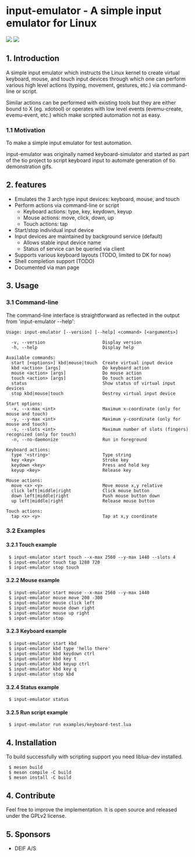 # input-emulator - A simple input emulator for Linux

[![](https://img.shields.io/github/v/release/tio/input-emulator?sort=semver)](https://github.com/tio/input-emulator/releases)
[![](https://img.shields.io/tokei/lines/github/tio/input-emulator)](https://github.com/tio/input-emulator)

## 1. Introduction

A simple input emulator which instructs the Linux kernel to create virtual
keyboard, mouse, and touch input devices through which one can perform various
high level actions (typing, movement, gestures, etc.) via command-line or
script.

Similar actions can be performed with existing tools but they are either
bound to X (eg. xdotool) or operates with low level events (evemu-create,
evemu-event, etc.) which make scripted automation not as easy.

### 1.1 Motivation

To make a simple input emulator for test automation.

input-emulator was originally named keyboard-simulator and started as part of
the tio project to script keyboard input to automate generation of tio
demonstration gifs.

## 2. features

 * Emulates the 3 arch type input devices: keyboard, mouse, and touch
 * Perform actions via command-line or script
    * Keyboard actions: type, key, keydown, keyup
    * Mouse actions: move, click, down, up
    * Touch actions: tap
 * Start/stop individual input device
 * Input devices are maintained by background service (default)
    * Allows stable input device name
    * Status of service can be queried via client
 * Supports various keyboard layouts (TODO, limited to DK for now)
 * Shell completion support (TODO)
 * Documented via man page

## 3. Usage
### 3.1 Command-line

The command-line interface is straightforward as reflected in the output from 'input-emulator --help':

```
Usage: input-emulator [--version] [--help] <command> [<arguments>]

  -v, --version                      Display version
  -h, --help                         Display help

Available commands:
  start [<options>] kbd|mouse|touch  Create virtual input device
  kbd <action> [args]                Do keyboard action
  mouse <action> [args]              Do mouse action
  touch <action> [args]              Do touch action
  status                             Show status of virtual input devices
  stop kbd|mouse|touch               Destroy virtual input device

Start options:
  -x, --x-max <int>                  Maximum x-coordinate (only for mouse and touch)
  -y, --y-max <int>                  Maximum y-coordinate (only for mouse and touch)
  -s, --slots <int>                  Maximum number of slots (fingers) recognized (only for touch)
  -n, --no-daemonize                 Run in foreground

Keyboard actions:
  type '<string>'                    Type string
  key <key>                          Stroke key
  keydown <key>                      Press and hold key
  keyup <key>                        Release key

Mouse actions:
  move <x> <y>                       Move mouse x,y relative
  click left|middle|right            Click mouse button
  down left|middle|right             Push mouse button down
  up left|middle|right               Release mouse button

Touch actions:
  tap <x> <y>                        Tap at x,y coordinate
```

### 3.2 Examples

#### 3.2.1 Touch example
```
 $ input-emulator start touch --x-max 2560 --y-max 1440 --slots 4
 $ input-emulator touch tap 1280 720
 $ input-emulator stop touch
```
#### 3.2.2 Mouse example
```
 $ input-emulator start mouse --x-max 2560 --y-max 1440
 $ input-emulator mouse move 200 -300
 $ input-emulator mouse click left
 $ input-emulator mouse down right
 $ input-emulator mouse up right
 $ input-emulator stop
```
#### 3.2.3 Keyboard example
```
 $ input-emulator start kbd
 $ input-emulator kbd type 'hello there'
 $ input-emulator kbd keydown ctrl
 $ input-emulator kbd key t
 $ input-emulator kbd keyup ctrl
 $ input-emulator kbd key q
 $ input-emulator stop kbd
```
#### 3.2.4 Status example
```
 $ input-emulator status
```
#### 3.2.5 Run script example
```
 $ input-emulator run examples/keyboard-test.lua
```

## 4. Installation

To build successfully with scripting support you need liblua-dev installed.

```
 $ meson build
 $ meson compile -C build
 $ meson install -C build
```

## 4. Contribute

Feel free to improve the implementation. It is open source and released under
the GPLv2 license.

## 5. Sponsors

 * DEIF A/S
